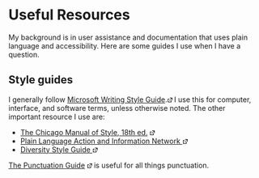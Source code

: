 Useful Resources
=========

My background is in user assistance and documentation that uses plain
language and accessibility. Here are some guides I use when I have a
question.

Style guides
------------

I generally follow [Microsoft Writing Style
Guide](https://docs.microsoft.com/en-us/style-guide/welcome/).![](Resources/Images/offsite-link.png)
I use this for computer, interface, and software terms, unless otherwise
noted. The other important resource I use are:

-   [The Chicago Manual of Style, 18th
    ed.](http://www.chicagomanualofstyle.org/home.html)
    ![](Resources/Images/offsite-link.png)
-   [Plain Language Action and Information Network
    ![](Resources/Images/offsite-link.png)](http://www.plainlanguage.gov/)
-   [Diversity Style Guide
    ![](Resources/Images/offsite-link.png)](http://www.diversitystyleguide.com/)

[The Punctuation
Guide](http://www.thepunctuationguide.com/index.html)
![](Resources/Images/offsite-link.png) is useful for all things punctuation.


